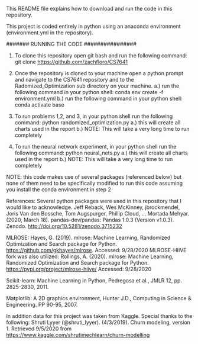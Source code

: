 This README file explains how to download and run the code in this repository.

This project is coded entirely in python using an anaconda environment (environment.yml in the repository).

####### RUNNING THE CODE ################

1. To clone this repository open git bash and run the following command: git clone https://github.com/zachfloro/CS7641

2. Once the repository is cloned to your machine open a python prompt and navigate to the CS7641 repository and to the Radomized_Optimization sub directory on your machine.
	a.) run the following command in your python shell: conda env create -f environment.yml
	b.) run the following command in your python shell: conda activate base

3. To run problems 1,2, and 3, in your python shell run the following command: python randomized_optimization.py
	a.) this will create all charts used in the report
	b.) NOTE: This will take a very long time to run completely

4. To run the neural network experiment, in your python shell run the following command: python neural_nets.py
	a.) this will create all charts used in the report
	b.) NOTE: This will take a very long time to run completely

NOTE: this code makes use of several packages (referenced below) but none of them need to be specifically modified to run this code assuming you install the conda environment in step 2


References:
Several python packages were used in this repository that I would like to acknowledge.
Jeff Reback, Wes McKinney, jbrockmendel, Joris Van den Bossche, Tom Augspurger, Phillip Cloud, … Mortada Mehyar. (2020, March 18). pandas-dev/pandas: Pandas 1.0.3 (Version v1.0.3). Zenodo. http://doi.org/10.5281/zenodo.3715232

MLROSE: Hayes, G. (2019). mlrose: Machine Learning, Randomized Optimization and Search package for Python. https://github.com/gkhayes/mlrose. Accessed: 9/28/2020
MLROSE-HIIVE fork was also utilized: Rollings, A. (2020). mlrose: Machine Learning, Randomized Optimization and Search package for Python. https://pypi.org/project/mlrose-hiive/ Accessed: 9/28/2020

Scikit-learn: Machine Learning in Python, Pedregosa et al., JMLR 12, pp. 2825-2830, 2011.

Matplotlib: A 2D graphics environment, Hunter J.D., Computing in Science & Engineering. PP 90-95, 2007. 

In addition data for this project was taken from Kaggle.  Special thanks to the following:
Shruti Lyyer (@shruti_lyyer). (4/3/2019). Churn modeling, version 1. Retrieved 9/5/2020 from https://www.kaggle.com/shrutimechlearn/churn-modelling

